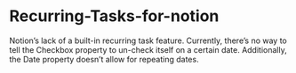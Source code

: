 # Recurring-Tasks-for-notion
Notion’s lack of a built-in recurring task feature. Currently, there’s no way to tell the Checkbox property to un-check itself on a certain date. Additionally, the Date property doesn’t allow for repeating dates.
